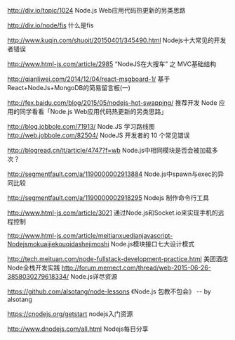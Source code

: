 http://div.io/topic/1024
Node.js Web应用代码热更新的另类思路

http://div.io/node/fis
什么是fis

http://www.kuqin.com/shuoit/20150401/345490.html
Nodejs十大常见的开发者错误

http://www.html-js.com/article/2985
“NodeJS在大搜车” 之 MVC基础结构

http://qianliwei.com/2014/12/04/react-msgboard-1/
基于React+NodeJs+MongoDB的简易留言板(一)

http://fex.baidu.com/blog/2015/05/nodejs-hot-swapping/
推荐开发 Node 应用的同学看看「Node.js Web应用代码热更新的另类思路」

http://blog.jobbole.com/71913/
Node.JS 学习路线图
http://web.jobbole.com/82504/
NodeJS 开发者的 10 个常见错误

http://blogread.cn/it/article/4747?f=wb
Node.js中相同模块是否会被加载多次？

http://segmentfault.com/a/1190000002913884
Node.js中spawn与exec的异同比较

http://segmentfault.com/a/1190000002918295
Nodejs 制作命令行工具

http://www.html-js.com/article/3021
通过Node.js和Socket.io来实现手机的远程控制

http://www.html-js.com/article/meitianxuedianjavascript-Nodejsmokuaijiekouqidashejimoshi
Node.js模块接口七大设计模式

http://tech.meituan.com/node-fullstack-development-practice.html
美团酒店Node全栈开发实践
http://forum.memect.com/thread/web-2015-06-26-3858030279618334/
Node.js详尽资源

https://github.com/alsotang/node-lessons
《Node.js 包教不包会》 -- by alsotang

https://cnodejs.org/getstart
nodejs入门资源

http://www.dnodejs.com/all.html
Nodejs每日分享